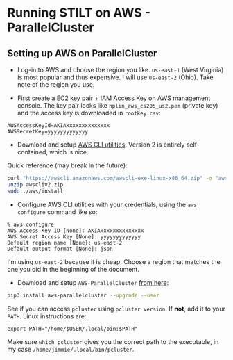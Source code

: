 # Running STILT on AWS - ParallelCluster

## Setting up AWS on ParallelCluster
* Log-in to AWS and choose the region you like. `us-east-1` (West Virginia) is most popular and thus expensive. I will use `us-east-2` (Ohio). Take note of the region you use.

* First create a EC2 key pair + IAM Access Key on AWS management console.
The key pair looks like `hplin_aws_cs205_us2.pem` (private key) and the access key is downloaded in `rootkey.csv`:
```
AWSAccessKeyId=AKIAxxxxxxxxxxxxxx
AWSSecretKey=yyyyyyyyyyyyy
```

* Download and setup [AWS CLI utilities](https://docs.aws.amazon.com/cli/latest/userguide/install-cliv2-linux.html). Version 2 is entirely self-contained, which is nice.

Quick reference (may break in the future):
```bash
curl "https://awscli.amazonaws.com/awscli-exe-linux-x86_64.zip" -o "awscliv2.zip"
unzip awscliv2.zip
sudo ./aws/install
```
* Configure AWS CLI utilities with your credentials, using the `aws configure` command like so:
```
% aws configure
AWS Access Key ID [None]: AKIAxxxxxxxxxxxxxx
AWS Secret Access Key [None]: yyyyyyyyyyyyy
Default region name [None]: us-east-2
Default output format [None]: json
```

I'm using `us-east-2` because it is cheap. Choose a region that matches the one you did in the beginning of the document.

* Download and setup `AWS-ParallelCluster` [from here](https://docs.aws.amazon.com/parallelcluster/latest/ug/install.html):
```bash
pip3 install aws-parallelcluster --upgrade --user
```

See if you can access `pcluster` using `pcluster version`. If **not**, add it to your `PATH`. Linux instructions are:
```
export PATH="/home/$USER/.local/bin:$PATH"
```

Make sure `which pcluster` gives you the correct path to the executable, in my case `/home/jimmie/.local/bin/pcluster`.

